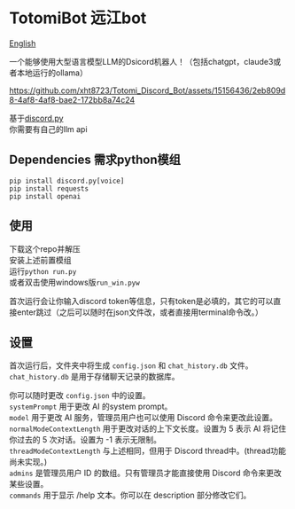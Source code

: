 # TotomiBot 远江bot
[English](/README.md)  
  
一个能够使用大型语言模型LLM的Dsicord机器人！（包括chatgpt，claude3或者本地运行的ollama） 

  https://github.com/xht8723/Totomi_Discord_Bot/assets/15156436/2eb809d8-4af8-4af8-bae2-172bb8a74c24  
  
基于[discord.py](https://github.com/Rapptz/discord.py)  
你需要有自己的llm api  

## Dependencies 需求python模组
```pip install discord.py[voice]```  
```pip install requests```  
```pip install openai```  

## 使用
下载这个repo并解压  
安装上述前置模组  
运行```python run.py```  
或者双击使用windows版```run_win.pyw```  

首次运行会让你输入discord token等信息，只有token是必填的，其它的可以直接enter跳过（之后可以随时在json文件改，或者直接用terminal命令改。）

## 设置
首次运行后，文件夹中将生成 ```config.json``` 和 ```chat_history.db``` 文件。  
```chat_history.db``` 是用于存储聊天记录的数据库。  
  
你可以随时更改 ```config.json``` 中的设置。  
```systemPrompt``` 用于更改 AI 的system prompt。  
```model``` 用于更改 AI 服务，管理员用户也可以使用 Discord 命令来更改此设置。  
```normalModeContextLength``` 用于更改对话的上下文长度。设置为 5 表示 AI 将记住你过去的 5 次对话。设置为 -1 表示无限制。  
```threadModeContextLength``` 与上述相同，但用于 Discord thread中。(thread功能尚未实现。)  
```admins``` 是管理员用户 ID 的数组。只有管理员才能直接使用 Discord 命令来更改某些设置。  
```commands``` 用于显示 /help 文本。你可以在 description 部分修改它们。  
